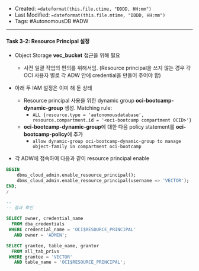 - Created: `=dateformat(this.file.ctime, "DDDD, HH:mm")`
- Last Modified: `=dateformat(this.file.mtime, "DDDD, HH:mm")`
- Tags: #AutonomousDB #ADW 
---
#### Task 3-2: Resource Principal 설정
- Object Storage **vec_bucket** 접근을 위해 필요
    - 사전 일괄 작업의 편의를 위해서임. (Resource principal을 쓰지 않는 경우 각 OCI 사용자 별로 각 ADW 안에 credential을 만들어 주어야 함) 

- 아래 두 IAM 설정은 이미 해 둔 상태
    - Resource principal 사용을 위한 dynamic group **oci-bootcamp-dynamic-group** 생성. Matching rule:
        - `ALL {resource.type = 'autonomousdatabase', resource.compartment.id = '<oci-bootcamp compartment OCID>'}`
    - **oci-bootcamp-dynamic-group**에 대한 다음 policy statement를 **oci-bootcamp-policy**에 추가
        - `allow dynamic-group oci-bootcamp-dynamic-group to manage object-family in compartment oci-bootcamp`

- 각 ADW에 접속하여 다음과 같이 resource principal enable
```sql
BEGIN
    dbms_cloud_admin.enable_resource_principal();
    dbms_cloud_admin.enable_resource_principal(username => 'VECTOR');
END;
/

--
-- 결과 확인

SELECT owner, credential_name
  FROM dba_credentials
 WHERE credential_name = 'OCI$RESOURCE_PRINCIPAL'
   AND owner = 'ADMIN';

SELECT grantee, table_name, grantor
  FROM all_tab_privs
 WHERE grantee = 'VECTOR'
   AND table_name = 'OCI$RESOURCE_PRINCIPAL';
```
